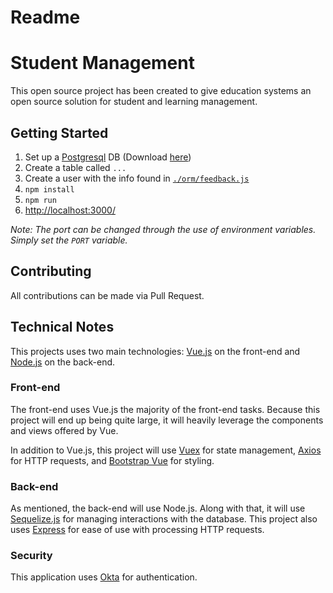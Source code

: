 # Readme

# Student Management
This open source project has been created to give education systems an open source solution for student and learning management.

## Getting Started
1. Set up a [Postgresql](https://www.postgresql.org/) DB (Download [here](https://www.enterprisedb.com/downloads/postgres-postgresql-downloads))
2. Create a table called `...`
3. Create a user with the info found in [`./orm/feedback.js`](https://bitbucket.org/mc_jvanwagenen/interview-feedback/src/master/orm/feedback.js)
4. `npm install`
5. `npm run`
6. [http://localhost:3000/](http://localhost:3000/)

_Note: The port can be changed through the use of environment variables. Simply set the `PORT` variable._ 

## Contributing
All contributions can be made via Pull Request.

## Technical Notes
This projects uses two main technologies: [Vue.js](https://vuejs.org/) on the front-end and [Node.js](https://nodejs.org/) on the back-end.

### Front-end
The front-end uses Vue.js the majority of the front-end tasks. Because this project will end up being quite large, it will heavily leverage the components and views offered by Vue.

In addition to Vue.js, this project will use [Vuex](https://vuex.vuejs.org/) for state management, [Axios](https://github.com/axios/axios) for HTTP requests, and [Bootstrap Vue](https://bootstrap-vue.js.org/) for styling.

### Back-end
As mentioned, the back-end will use Node.js. Along with that, it will use [Sequelize.js](http://docs.sequelizejs.com/) for managing interactions with the database. This project also uses [Express](http://expressjs.com/) for ease of use with processing HTTP requests.

### Security
This application uses [Okta](https://www.okta.com/) for authentication.
